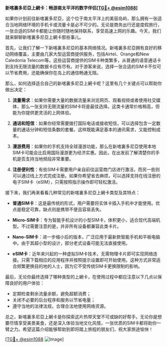 **新喀裏多尼亞上網卡：畅游南太平洋的数字伴侣[[TG💪+ @esim1088](https://t.me/s/esim1088)]**

如果你计划前往新喀裏多尼亞，这个位于南太平洋上的美丽岛屿，那么拥有一张适合当地网络环境的手机卡或流量卡是必不可少的。无论是商务出行还是度假旅行，一张合适的SIM卡都能让你随时随地保持联系，享受高速上网的乐趣。今天，我们就来聊聊新喀裏多尼亞上網卡那些事儿。

首先，让我们了解一下新喀裏多尼亞的基本网络情况。新喀裏多尼亞拥有良好的移动网络覆盖，主要由几家大型运营商提供服务，包括Airtel、Orange和New Caledonia Telecom等。这些运营商提供的SIM卡种类繁多，从普通的语音通话卡到支持无限流量的数据卡应有尽有。对于游客来说，选择一张合适的SIM卡不仅可以节省费用，还能确保你在岛上的通信畅通无阻。

那么，如何选择适合自己的新喀裏多尼亞上網卡呢？这里有几个关键点可以帮助你做出决定：

1. **流量需求**：如果你需要大量的数据流量来浏览网页、观看视频或者使用社交媒体，那么一张支持无限流量的SIM卡将是最佳选择。这类卡通常价格稍高，但能为你提供更灵活的上网体验。

2. **通话和短信**：如果你经常需要拨打国际电话或接收短信，可以选择包含一定数量的通话分钟和短信条数的套餐。这样既能满足基本的通讯需求，又能控制成本。

3. **漫游费用**：如果你的手机支持全球漫游功能，那么在新喀裏多尼亞使用本地SIM卡可能会比启用国际漫游更为经济实惠。因此，在出发前了解清楚你的手机是否支持当地频段非常重要。

4. **注册便利性**：有些SIM卡需要用户亲自前往运营商门店进行激活，而另一些则可以通过线上方式完成注册。如果你希望省去麻烦，可以选择支持在线注册的电子SIM卡（eSIM），只需按照指示操作即可轻松激活。

接下来，我们再来看看几种常见的新喀裏多尼亞上網卡类型及其特点：

- **普通SIM卡**：这是最传统的形式，用户需要将实体卡插入手机中才能使用。优点是稳定可靠，缺点则是携带不便且容易丢失。
  
- **Micro-SIM卡**：专为智能手机设计的小型SIM卡，体积更小，适合现代高端机型。不过需要注意的是，并非所有设备都兼容此类卡片。

- **Nano-SIM卡**：进一步缩小后的版本，广泛应用于最新款智能手机和平板电脑中。由于其超小型的设计，部分老式设备可能无法直接使用。

- **eSIM卡**：近年来兴起的一种虚拟SIM卡技术，无需物理卡片即可实现网络连接。只需下载相应的应用程序并按照提示设置即可开始使用。这种方式非常适合频繁更换目的地的人士，因为它不受传统SIM卡更换限制的影响。

最后，无论你最终选择了哪种类型的上網卡，在使用过程中都应注意以下几点以保障良好的用户体验：

- 定期检查剩余流量余额，避免超额消费；
- 关闭不必要的后台程序和服务以节省电量；
- 遵守当地的法律法规，合理合法地使用网络资源。

总之，新喀裏多尼亞上網卡是你探索这片热带天堂不可或缺的好帮手。无论你是想要尽情享受美景美食，还是深入体验当地文化风情，一张优质的SIM卡都将助你一臂之力。希望这篇介绍能够帮助到即将踏上旅程的朋友们，祝大家旅途愉快！

[[TG💪+ @esim1088](https://t.me/s/esim1088) ![Image](https://i.postimg.cc/4NQfJmqS/Snipaste-2025-05-13-00-14-12.png)]